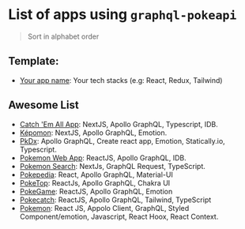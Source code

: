 # List of apps using `graphql-pokeapi`

> Sort in alphabet order

## Template:

- [Your app name](/your-demo-link): Your tech stacks (e.g: React, Redux, Tailwind)

## Awesome List

- [Catch 'Em All App](https://pokemon.ptdede.me/): NextJS, Apollo GraphQL, Typescript, IDB.
- [Képomon](https://kepomon.jadi.dev): NextJS, Apollo GraphQL, Emotion.
- [PkDx](https://pkdx.wisesa.dev): Apollo GraphQL, Create react app, Emotion, Statically.io, Typescript.
- [Pokemon Web App](https://pokemon-web-app.web.app/): ReactJS, Apollo GraphQL, IDB.
- [Pokemon Search](https://github.com/gabriel-brito/pokesearch): NextJs, GraphQL Request, TypeScript.
- [Pokepedia](https://pokepedia-ferd.web.app): React, Apollo GraphQL, Material-UI
- [PokeTop](https://poke-top.netlify.app/): ReactJs, Apollo GraphQL, Chakra UI
- [PokeGame](https://pokegame-by-andara.web.app/): ReactJS, Apollo GraphQL, Emotion
- [Pokecatch](https://pokedex-power.vercel.app/): ReactJS, Apollo GraphQL, Tailwind, TypeScript
- [Pokemon](https://pokemon-77773.web.app/): React JS, Appolo Client, GraphQL, Styled Component/emotion, Javascript, React Hoox, React Context.
